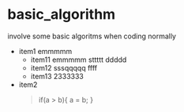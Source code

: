 # basic_algorithm
involve some basic algoritms when coding normally

* item1 emmmmm
  * item11 emmmmm sttttt ddddd
  * item12 sssqqqqq ffff
  * item13 2333333
* item2
  > if(a > b){
  >      a = b;
  > }
